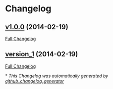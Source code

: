 # Changelog

## [v1.0.0](https://github.com/AdRoll/proc/tree/v1.0.0) (2014-02-19)

[Full Changelog](https://github.com/AdRoll/proc/compare/version_1...v1.0.0)

## [version_1](https://github.com/AdRoll/proc/tree/version_1) (2014-02-19)

[Full Changelog](https://github.com/AdRoll/proc/compare/8f65d5448b1d4c40a2471168b16a991c473fe706...version_1)



\* *This Changelog was automatically generated by [github_changelog_generator](https://github.com/github-changelog-generator/github-changelog-generator)*
